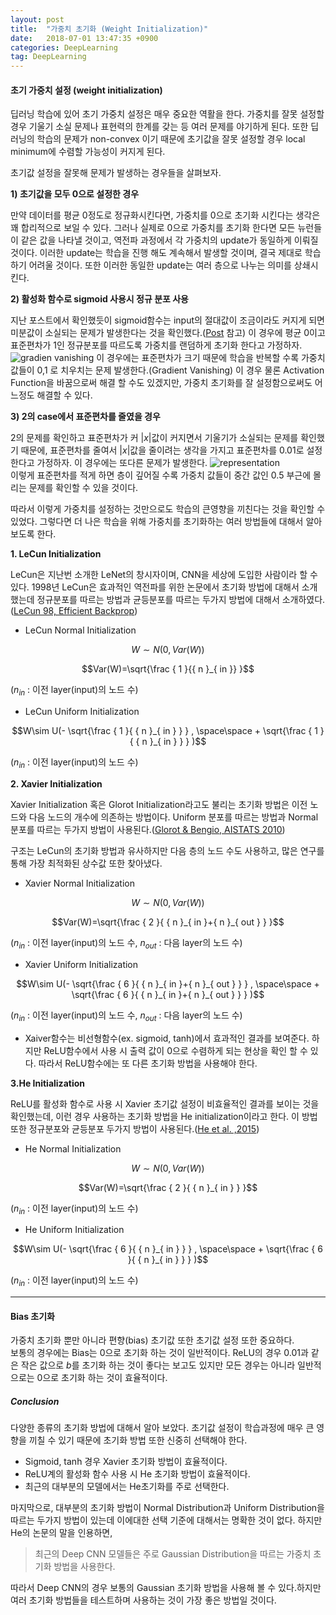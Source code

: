 ```yaml
---
layout: post
title:  "가중치 초기화 (Weight Initialization)"
date:   2018-07-01 13:47:35 +0900
categories: DeepLearning
tag: DeepLearning
---
```


#### 초기 가중치 설정 (weight initialization)

딥러닝 학습에 있어 초기 가중치 설정은 매우 중요한 역활을 한다. 가중치를 잘못 설정할 경우 기울기 소실 문제나 표현력의 한계를 갖는 등 여러 문제를 야기하게 된다. 또한 딥러닝의 학습의 문제가 non-convex 이기 때문에 초기값을 잘못 설정할 경우 local minimum에 수렴할 가능성이 커지게 된다.

초기값 설정을 잘못해 문제가 발생하는 경우들을 살펴보자.

**1) 초기값을 모두 0으로 설정한 경우**

만약 데이터를 평균 0정도로 정규화시킨다면, 가중치를 0으로 초기화 시킨다는 생각은 꽤 합리적으로 보일 수 있다. 그러나 실제로 0으로 가중치를 초기화 한다면 모든 뉴런들이 같은 값을 나타낼 것이고, 역전파 과정에서 각 가중치의 update가 동일하게 이뤄질 것이다. 이러한 update는 학습을 진행 해도 계속해서 발생할 것이며, 결국 제대로 학습하기 어려울 것이다. 또한 이러한 동일한 update는 여러 층으로 나누는 의미를 상쇄시킨다.

**2) 활성화 함수로 sigmoid 사용시 정규 분포 사용**

지난 포스트에서 확인했듯이 sigmoid함수는 input의 절대값이 조금이라도 커지게 되면 미분값이 소실되는 문제가 발생한다는 것을 확인했다.([Post](reniew.github.io/12) 참고) 이 경우에 평균 0이고 표준편차가 1인 정규분포를 따르도록 가중치를 랜덤하게 초기화 한다고 가정하자.
![gradien vanishing](https://t1.daumcdn.net/cfile/tistory/994C2F3C5AB623C526)
이 경우에는 표준편차가 크기 때문에 학습을 반복할 수록 가중치 값들이 0,1 로 치우치는 문제 발생한다.(Gradient Vanishing) 이 경우 물론 Activation Function을 바꿈으로써 해결 할 수도 있겠지만, 가중치 초기화를 잘 설정함으로써도 어느정도 해결할 수 있다.


**3) 2의 case에서 표준편차를 줄였을 경우**

2의 문제를 확인하고 표준편차가 커 $|x|$값이 커지면서 기울기가 소실되는 문제를 확인했기 때문에, 표준편차를 줄여서 $|x|$값을 줄이려는 생각을 가지고 표준편차를 0.01로 설정한다고 가정하자.
이 경우에는 또다른 문제가 발생한다.
![representation](https://t1.daumcdn.net/cfile/tistory/993C01365AB6262903)  
이렇게 표준편차를 적게 하면 층이 깊어질 수록 가중치 값들이 중간 값인 0.5 부근에 몰리는 문제를 확인할 수 있을 것이다.

따라서 이렇게 가중치를 설정하는 것만으로도 학습의 큰영향을 끼친다는 것을 확인할 수 있었다. 그렇다면 더 나은 학습을 위해 가중치를 초기화하는 여러 방법들에 대해서 알아보도록 한다.


**1. LeCun Initialization**

LeCun은 지난번 소개한 LeNet의 창시자이며, CNN을 세상에 도입한 사람이라 할 수 있다. 1998년 LeCun은 효과적인 역전파를 위한 논문에서 초기화 방법에 대해서 소개했는데 정규분포를 따르는 방법과 균등분포를 따르는 두가지 방법에 대해서 소개하였다.([LeCun 98, Efficient Backprop](http://yann.lecun.com/exdb/publis/pdf/lecun-98b.pdf))

* LeCun Normal Initialization

$$W\sim N({ 0 }, Var(W))$$

$$Var(W)=\sqrt{\frac { 1 }{{ n }_{ in }}  }$$

($n_{in}$ : 이전 layer(input)의 노드 수)

* LeCun Uniform Initialization

$$W\sim U(- \sqrt{\frac { 1 }{ { n }_{ in } } } , \space\space + \sqrt{\frac { 1 }{ { n }_{ in } } } )$$

($n_{in}$ : 이전 layer(input)의 노드 수)


**2. Xavier Initialization**

Xavier Initialization 혹은 Glorot Initialization라고도 불리는 초기화 방법은 이전 노드와 다음 노드의 개수에 의존하는 방법이다. Uniform 분포를 따르는 방법과 Normal분포를 따르는 두가지 방법이 사용된다.([Glorot & Bengio, AISTATS 2010](http://jmlr.org/proceedings/papers/v9/glorot10a/glorot10a.pdf))

구조는 LeCun의 초기화 방법과 유사하지만 다음 층의 노드 수도 사용하고, 많은 연구를 통해 가장 최적화된 상수값 또한 찾아냈다.

* Xavier Normal Initialization

$$W\sim N({ 0 }, Var(W))$$

$$Var(W)=\sqrt{\frac { 2 }{ { n }_{ in }+{ n }_{ out } } }$$

($n_{in}$ : 이전 layer(input)의 노드 수, $n_{out}$ : 다음 layer의 노드 수)

* Xavier Uniform Initialization

$$W\sim U(- \sqrt{\frac { 6 }{ { n }_{ in }+{ n }_{ out } } } , \space\space + \sqrt{\frac { 6 }{ { n }_{ in }+{ n }_{ out } } } )$$

($n_{in}$ : 이전 layer(input)의 노드 수, $n_{out}$ : 다음 layer의 노드 수)


* Xaiver함수는 비선형함수(ex. sigmoid, tanh)에서 효과적인 결과를 보여준다. 하지만 ReLU함수에서 사용 시 출력 값이 0으로 수렴하게 되는 현상을 확인 할 수 있다.
따라서 ReLU함수에는 또 다른 초기화 방법을 사용해야 한다.

**3.He Initialization**

ReLU를 활성화 함수로 사용 시 Xavier 초기값 설정이 비효율적인 결과를 보이는 것을 확인했는데, 이런 경우 사용하는 초기화 방법을 He initialization이라고 한다. 이 방법 또한 정규분포와 균등분포 두가지 방법이 사용된다.([He et al. ,2015](http://arxiv.org/abs/1502.01852))

* He Normal Initialization

$$W\sim N({ 0 }, Var(W))$$

$$Var(W)=\sqrt{\frac { 2 }{ { n }_{ in } } }$$

($n_{in}$ : 이전 layer(input)의 노드 수)

* He Uniform Initialization

$$W\sim U(- \sqrt{\frac { 6 }{ { n }_{ in } } } , \space\space + \sqrt{\frac { 6 }{ { n }_{ in } } } )$$

($n_{in}$ : 이전 layer(input)의 노드 수)

---

#### Bias 초기화

가중치 초기화 뿐만 아니라 편향(bias) 초기값 또한 초기값 설정 또한 중요하다.  
보통의 경우에는 Bias는 0으로 초기화 하는 것이 일반적이다. ReLU의 경우 0.01과 같은 작은 값으로 $b$를 초기화 하는 것이 좋다는 보고도 있지만 모든 경우는 아니라 일반적으로는 0으로 초기화 하는 것이 효율적이다.

##### Conclusion

다양한 종류의 초기화 방법에 대해서 알아 보았다. 초기값 설정이 학습과정에 매우 큰 영향을 끼칠 수 있기 때문에 초기화 방법 또한 신중히 선택해야 한다.
* Sigmoid, tanh 경우 Xavier 초기화 방법이 효율적이다.
* ReLU계의 활성화 함수 사용 시 He 초기화 방법이 효율적이다.
* 최근의 대부분의 모델에서는 He초기화를 주로 선택한다.

마지막으로, 대부분의 초기화 방법이 Normal Distribution과 Uniform Distribution을 따르는 두가지 방법이 있는데 이에대한 선택 기준에 대해서는 명확한 것이 없다. 하지만 He의 논문의 말을 인용하면,
> 최근의 Deep CNN 모델들은 주로 Gaussian Distribution을 따르는 가중치 초기화 방법을 사용한다.

따라서 Deep CNN의 경우 보통의 Gaussian 초기화 방법을 사용해 볼 수 있다.하지만 여러 초기화 방법들을 테스트하며 사용하는 것이 가장 좋은 방법일 것이다.
